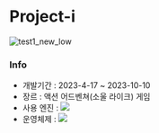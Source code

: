 # Project-i
![test1_new_low](https://github.com/Junhachoi-GameDav/Project-i/assets/87477736/abd9577a-514b-41bf-8a8e-56df1e882de1)
### Info
- 개발기간    : 2023-4-17 ~ 2023-10-10<br>
- 장르    : 액션 어드벤쳐(소울 라이크) 게임<br>
- 사용 엔진 : <img src="https://img.shields.io/badge/Unity3D-000000?style=for-the-badge&logo=Unity&logoColor=white">
- 운영체제 : <img src="https://img.shields.io/badge/windows-0078D4?style=for-the-badge&logo=windows&logoColor=white">
